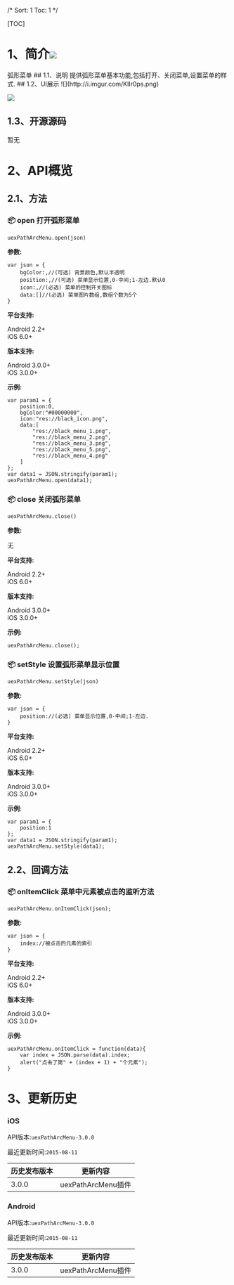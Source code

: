 /*
Sort: 1
Toc: 1
*/

[TOC]
# 1、简介[![](http://appcan-download.oss-cn-beijing.aliyuncs.com/%E5%85%AC%E6%B5%8B%2Fgf.png)]()<ignore>
弧形菜单
## 1.1、说明<ignore>
提供弧形菜单基本功能,包括打开、关闭菜单,设置菜单的样式.
## 1.2、UI展示<ignore>
![](http://i.imgur.com/KlIr0ps.png)

![](http://i.imgur.com/t05xQJE.png)

## 1.3、开源源码<ignore>
暂无

# 2、API概览<ignore>

## 2.1、方法<ignore>

### 📦 open 打开弧形菜单

`uexPathArcMenu.open(json)`

**参数:**

```
var json = {
    bgColor:,//(可选) 背景颜色,默认半透明
    position:,//(可选) 菜单显示位置,0-中间;1-左边.默认0
    icon:,//(必选) 菜单的控制开关图标
    data:[]//(必选) 菜单图片数组,数组个数为5个
}
```

**平台支持:**

  
Android 2.2+  
iOS 6.0+  

**版本支持:**

  

Android 3.0.0+  
iOS 3.0.0+

**示例:**

```
var param1 = {
    position:0,
    bgColor:"#00000000",
    icon:"res://black_icon.png",
    data:[
        "res://black_menu_1.png",
        "res://black_menu_2.png",
        "res://black_menu_3.png",
        "res://black_menu_5.png",
        "res://black_menu_4.png"
    ]
};
var data1 = JSON.stringify(param1);
uexPathArcMenu.open(data1);
```

### 📦 close 关闭弧形菜单

`uexPathArcMenu.close()`

**参数:**

无

**平台支持:**

  
Android 2.2+  
iOS 6.0+

**版本支持:**

  
Android 3.0.0+  
iOS 3.0.0+

**示例:**

```
uexPathArcMenu.close();
```

### 📦 setStyle 设置弧形菜单显示位置

`uexPathArcMenu.setStyle(json)`

**参数:**

```
var json = {
    position://(必选) 菜单显示位置,0-中间;1-左边.
}
```

**平台支持:**

  
Android 2.2+  
iOS 6.0+

**版本支持:**

  
Android 3.0.0+  
iOS 3.0.0+

**示例:**

```
var param1 = {
    position:1
};
var data1 = JSON.stringify(param1);
uexPathArcMenu.setStyle(data1);
```

## 2.2、回调方法<ignore>

### 📦 onItemClick 菜单中元素被点击的监听方法

`uexPathArcMenu.onItemClick(json);`

**参数:**

```
var json = {
    index://被点击的元素的索引
}
```

**平台支持:**

  
Android 2.2+  
iOS 6.0+

**版本支持:**

  
Android 3.0.0+  
iOS 3.0.0+

**示例:**

```
uexPathArcMenu.onItemClick = function(data){
    var index = JSON.parse(data).index;
    alert("点击了第" + (index + 1) + "个元素");
}
```

# 3、更新历史<ignore>

### iOS<ignore>

API版本:`uexPathArcMenu-3.0.0`

最近更新时间:`2015-08-11`

| 历史发布版本 | 更新内容 |
| ----- | ----- |
| 3.0.0 | uexPathArcMenu插件 |

### Android<ignore>

API版本:`uexPathArcMenu-3.0.0`

最近更新时间:`2015-08-11`

| 历史发布版本 | 更新内容 |
| ----- | ----- |
| 3.0.0 | uexPathArcMenu插件 |
